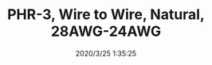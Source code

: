 ﻿---
layout: post 
title: PHR-3, Wire to Wire, Natural, 28AWG-24AWG
tags: 
categories: housing-terminal
overview: PHR-3, Wire to Wire, Natural, 28AWG-24AWG
series: 
part_number: W-PHR-3
thumb_img: static/202003/307-thumb-20200325093610.jpg
small_img: static/202003/307-20200325093610.jpg
date: 2020/3/25 1:35:25
---




